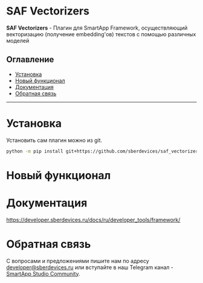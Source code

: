 # SAF Vectorizers

**SAF Vectorizers** - Плагин для SmartApp Framework, осуществляющий векторизацию (получение embedding'ов) 
текстов с помощью различных моделей

## Оглавление
   * [Установка](#Установка)
   * [Новый функционал](#Новый)
   * [Документация](#Документация)
   * [Обратная связь](#Обратная)

____

# Установка  
Установить сам плагин можно из git.

```bash
python -m pip install git+https://github.com/sberdevices/saf_vectorizers@main
```

# Новый функционал


# Документация

https://developer.sberdevices.ru/docs/ru/developer_tools/framework/

# Обратная связь

C вопросами и предложениями пишите нам по адресу developer@sberdevices.ru или вступайте 
в наш Telegram канал - [SmartApp Studio Community](https://t.me/smartapp_studio). 
